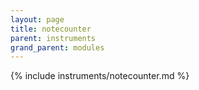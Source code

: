 ```yaml
---
layout: page
title: notecounter
parent: instruments
grand_parent: modules
---
```


{% include instruments/notecounter.md %}
